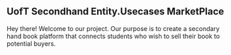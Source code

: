 ## UofT Secondhand Entity.Usecases MarketPlace

Hey there! Welcome to our project. Our purpose is to create a secondary hand book platform that connects students who wish to sell their book to potential
buyers.
